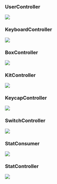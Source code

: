 ### UserController
<img src="https://github.com/tovDmitrij/keyboards/blob/main/docs/svg/class_user_controller.svg" />

### KeyboardController
<img src="https://github.com/tovDmitrij/keyboards/blob/main/docs/svg/class_keyboard_controller.svg" />

### BoxController
<img src="https://github.com/tovDmitrij/keyboards/blob/main/docs/svg/class_box_controller.svg" />

### KitController
<img src="https://github.com/tovDmitrij/keyboards/blob/main/docs/svg/class_kit_controller.svg" />

### KeycapController
<img src="https://github.com/tovDmitrij/keyboards/blob/main/docs/svg/class_keycap_controller.svg" />

### SwitchController
<img src="https://github.com/tovDmitrij/keyboards/blob/main/docs/svg/class_switch_controller.svg" />

### StatConsumer
<img src="https://github.com/tovDmitrij/keyboards/blob/main/docs/svg/class_stat_consumer.svg" />

### StatController
<img src="https://github.com/tovDmitrij/keyboards/blob/main/docs/svg/class_stat_controller.svg" />